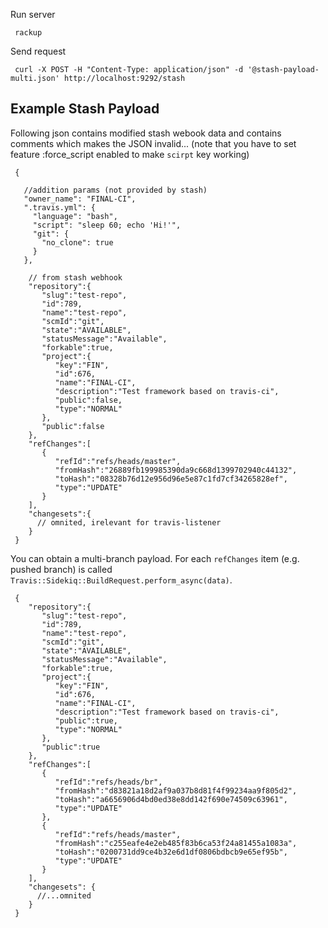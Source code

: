 Run server

     rackup

Send request

     curl -X POST -H "Content-Type: application/json" -d '@stash-payload-multi.json' http://localhost:9292/stash


Example Stash Payload
---------------------

Following json contains modified stash webook data and contains comments
which makes the JSON invalid...
(note that you have to set feature :force_script enabled to make `scirpt` key
working)

     {

       //addition params (not provided by stash)
       "owner_name": "FINAL-CI",
       ".travis.yml": {
         "language": "bash",
         "script": "sleep 60; echo 'Hi!'",
         "git": {
           "no_clone": true
         }
       },

        // from stash webhook
        "repository":{
           "slug":"test-repo",
           "id":789,
           "name":"test-repo",
           "scmId":"git",
           "state":"AVAILABLE",
           "statusMessage":"Available",
           "forkable":true,
           "project":{
              "key":"FIN",
              "id":676,
              "name":"FINAL-CI",
              "description":"Test framework based on travis-ci",
              "public":false,
              "type":"NORMAL"
           },
           "public":false
        },
        "refChanges":[
           {
              "refId":"refs/heads/master",
              "fromHash":"26889fb199985390da9c668d1399702940c44132",
              "toHash":"08328b76d12e956d96e5e87c1fd7cf34265828ef",
              "type":"UPDATE"
           }
        ],
        "changesets":{
          // omnited, irelevant for travis-listener
        }
     }


You can obtain a multi-branch payload.
For each `refChanges` item (e.g. pushed branch) is called
`Travis::Sidekiq::BuildRequest.perform_async(data)`.

     {
        "repository":{
           "slug":"test-repo",
           "id":789,
           "name":"test-repo",
           "scmId":"git",
           "state":"AVAILABLE",
           "statusMessage":"Available",
           "forkable":true,
           "project":{
              "key":"FIN",
              "id":676,
              "name":"FINAL-CI",
              "description":"Test framework based on travis-ci",
              "public":true,
              "type":"NORMAL"
           },
           "public":true
        },
        "refChanges":[
           {
              "refId":"refs/heads/br",
              "fromHash":"d83821a18d2af9a037b8d81f4f99234aa9f805d2",
              "toHash":"a6656906d4bd0ed38e8dd142f690e74509c63961",
              "type":"UPDATE"
           },
           {
              "refId":"refs/heads/master",
              "fromHash":"c255eafe4e2eb485f83b6ca53f24a81455a1083a",
              "toHash":"0200731dd9ce4b32e6d1df0806bdbcb9e65ef95b",
              "type":"UPDATE"
           }
        ],
        "changesets": {
          //...omnited
        }
     }
